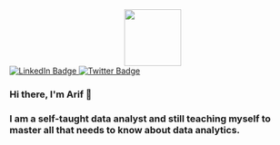 <div id="header" align="center">
  <img src="https://media.giphy.com/media/tlGD7PDy1w8fK/giphy.gif" width="100"/>
</div>

<div id="badges">
  <a href="https://www.linkedin.com/in/arifluqmanka/">
    <img src="https://img.shields.io/badge/LinkedIn-blue?style=for-the-badge&logo=linkedin&logoColor=white" alt="LinkedIn Badge"/>
  </a>
  <a href="https://twitter.com/ariflqmn">
    <img src="https://img.shields.io/badge/Twitter-blue?style=for-the-badge&logo=twitter&logoColor=white" alt="Twitter Badge"/>
  </a>
</div>

### Hi there, I'm Arif 👋

### I am a self-taught data analyst and still teaching myself to master all that needs to know about data analytics.


<!--
**arifluqmannn/arifluqmannn** is a ✨ _special_ ✨ repository because its `README.md` (this file) appears on your GitHub profile.

Here are some ideas to get you started:

- 🔭 I’m currently working on ...
- 🌱 I’m currently learning ...
- 👯 I’m looking to collaborate on ...
- 🤔 I’m looking for help with ...
- 💬 Ask me about ...
- 📫 How to reach me: ...
- 😄 Pronouns: ...
- ⚡ Fun fact: ...
-->
